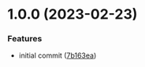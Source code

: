 # 1.0.0 (2023-02-23)


### Features

* initial commit ([7b163ea](https://github.com/uzenith360/file-upload-utils/commit/7b163ea9d0e3519b576e716b6a14e4616ea74b31))
